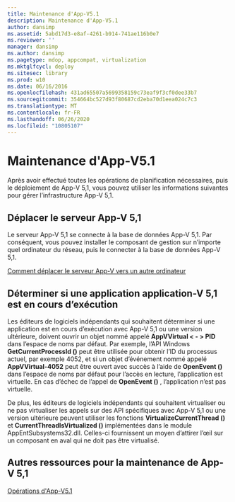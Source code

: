 ```yaml
---
title: Maintenance d'App-V5.1
description: Maintenance d'App-V5.1
author: dansimp
ms.assetid: 5abd17d3-e8af-4261-b914-741ae116b0e7
ms.reviewer: ''
manager: dansimp
ms.author: dansimp
ms.pagetype: mdop, appcompat, virtualization
ms.mktglfcycl: deploy
ms.sitesec: library
ms.prod: w10
ms.date: 06/16/2016
ms.openlocfilehash: 431ad65507a5699358159c73eaf9f3cf0dee33b7
ms.sourcegitcommit: 354664bc527d93f80687cd2eba70d1eea024c7c3
ms.translationtype: MT
ms.contentlocale: fr-FR
ms.lasthandoff: 06/26/2020
ms.locfileid: "10805107"
---
```

# Maintenance d'App-V5.1


Après avoir effectué toutes les opérations de planification nécessaires, puis le déploiement de App-V 5,1, vous pouvez utiliser les informations suivantes pour gérer l’infrastructure App-V 5,1.

## <a href="" id="move-the-app-v-5-1-server-"></a>Déplacer le serveur App-V 5,1


Le serveur App-V 5,1 se connecte à la base de données App-V 5,1. Par conséquent, vous pouvez installer le composant de gestion sur n’importe quel ordinateur du réseau, puis le connecter à la base de données App-V 5,1.

[Comment déplacer le serveur App-V vers un autre ordinateur](how-to-move-the-app-v-server-to-another-computer51.md)

## <a href="" id="determine-if-an-app-v-5-1-application-is-running-virtualized-"></a>Déterminer si une application application-V 5,1 est en cours d’exécution


Les éditeurs de logiciels indépendants qui souhaitent déterminer si une application est en cours d’exécution avec App-V 5,1 ou une version ultérieure, doivent ouvrir un objet nommé appelé **AppVVirtual &lt; - &gt; PID** dans l’espace de noms par défaut. Par exemple, l’API Windows **GetCurrentProcessId ()** peut être utilisée pour obtenir l’ID du processus actuel, par exemple 4052, et si un objet d’événement nommé appelé **AppVVirtual-4052** peut être ouvert avec succès à l’aide de **OpenEvent ()** dans l’espace de noms par défaut pour l’accès en lecture, l’application est virtuelle. En cas d’échec de l’appel de **OpenEvent ()** , l’application n’est pas virtuelle.

De plus, les éditeurs de logiciels indépendants qui souhaitent virtualiser ou ne pas virtualiser les appels sur des API spécifiques avec App-V 5,1 ou une version ultérieure peuvent utiliser les fonctions **VirtualizeCurrentThread ()** et **CurrentThreadIsVirtualized ()** implémentées dans le module AppEntSubsystems32.dll. Celles-ci fournissent un moyen d’attirer l’œil sur un composant en aval qui ne doit pas être virtualisé.






## Autres ressources pour la maintenance de App-V 5,1


[Opérations d'App-V5.1](operations-for-app-v-51.md)

 

 





